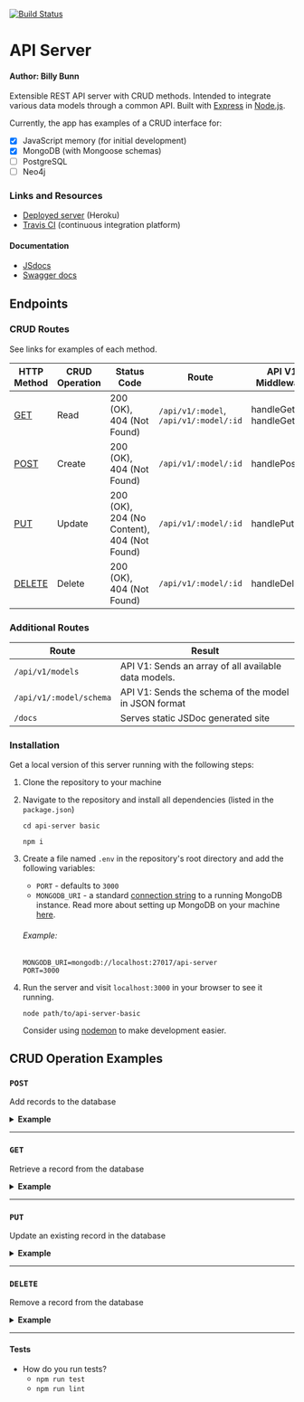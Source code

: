 <!-- LINKS -->

[url]: https://billybunn-401-lab-09.herokuapp.com/
[travis]: https://travis-ci.com/401-advanced-javascript-billybunn/lab-09/builds/106270634
[swagger]: http://xyz.com
[jsdoc]: https://billybunn-401-lab-09.herokuapp.com/docs/

<!-- BADGES -->

[![Build Status](https://travis-ci.com/401-advanced-javascript-billybunn/lab-09.svg?branch=working)](https://travis-ci.com/401-advanced-javascript-billybunn/lab-09)

# API Server

#### Author: Billy Bunn

Extensible REST API server with CRUD methods. Intended to integrate various data models through a common API. Built with [Express](https://expressjs.com/) in [Node.js](https://nodejs.org/en/).

Currently, the app has examples of a CRUD interface for:

- [x] JavaScript memory (for initial development)
- [x] MongoDB (with Mongoose schemas)
- [ ] PostgreSQL
- [ ] Neo4j

### Links and Resources

- [Deployed server][url] (Heroku)
- [Travis CI][travis] (continuous integration platform)

#### Documentation

- [JSdocs][jsdoc]
- [Swagger docs][swagger]

## Endpoints

### CRUD Routes

See links for examples of each method.

| HTTP Method       | CRUD Operation | Status Code                                 | Route                                  | API V1 Middleware          |
| ----------------- | -------------- | ------------------------------------------- | -------------------------------------- | -------------------------- |
| [GET](#GET)       | Read           | 200 (OK), 404 (Not Found)                   | `/api/v1/:model`, `/api/v1/:model/:id` | handleGetAll, handleGetOne |
| [POST](#POST)     | Create         | 200 (OK), 404 (Not Found)                   | `/api/v1/:model/:id`                   | handlePost                 |
| [PUT](#PUT)       | Update         | 200 (OK), 204 (No Content), 404 (Not Found) | `/api/v1/:model/:id`                   | handlePut                  |
| [DELETE](#DELETE) | Delete         | 200 (OK), 404 (Not Found)                   | `/api/v1/:model/:id`                   | handleDelete               |

### Additional Routes

| Route                   | Result                                               |
| ----------------------- | ---------------------------------------------------- |
| `/api/v1/models`        | API V1: Sends an array of all available data models. |
| `/api/v1/:model/schema` | API V1: Sends the schema of the model in JSON format |
| `/docs`                 | Serves static JSDoc generated site                   |

### Installation

Get a local version of this server running with the following steps:

1.  Clone the repository to your machine
2.  Navigate to the repository and install all dependencies (listed in the `package.json`)

    ```
    cd api-server basic

    npm i
    ```

3.  Create a file named `.env` in the repository's root directory and add the following variables:
    - `PORT` - defaults to `3000`
    - `MONGODB_URI` - a standard [connection string](https://docs.mongodb.com/manual/reference/connection-string/) to a running MongoDB instance. Read more about setting up MongoDB on your machine [here](https://docs.mongodb.com/manual/).
    ###### Example:
    ```
    MONGODB_URI=mongodb://localhost:27017/api-server
    PORT=3000
    ```
4.  Run the server and visit `localhost:3000` in your browser to see it running.
    ```
    node path/to/api-server-basic
    ```
    Consider using [nodemon](https://www.npmjs.com/package/nodemon) to make development easier.

## CRUD Operation Examples

### `POST`

Add records to the database

<details>
<summary><strong>Example</strong></summary>
The app comes with some example data models using both JavaScript memory and MongoDB.

Here are a few entries using HTTPie you can paste directly to you terminal to get started. You'll need HTTPie installed and your server up and running with a good mongoose connection.

##### Add a couple teams to MongoDB

```
echo '{
  "name":"River Cats"
}' | http :3000/api/v1/teams

echo '{
  "name":"Mariners"
}' | http :3000/api/v1/teams
```

##### Add some players to each team

```
echo '{
  "name":"Billy",
  "position":"1B",
  "throws":"R",
  "bats":"R",
  "team":"River Cats"
}' | http :3000/api/v1/players

echo '{
  "name":"Travis",
  "position":"3B",
  "throws":"R",
  "bats":"L",
  "team":"River Cats"
}' | http :3000/api/v1/players

echo '{
  "name":"Joe",
  "position":"C",
  "throws":"L",
  "bats":"L",
  "team":"Mariners"
}' | http :3000/api/v1/players
```

<hr/>
</details>

---

### `GET`

Retrieve a record from the database

<details>
<summary><strong>Example</strong></summary>

After populating the database with the [example `POST` requests](#post), make the following `GET` request using HTTPie:

```
http :3000/api/v1/teams
```

It should output something like the following:

```
{
    "count": 2,
    "results": [
        {
            "__v": 0,
            "_id": "5d641ed242090562206ed463",
            "id": "5d641ed242090562206ed463",
            "name": "River Cats",
            "players": [
                {
                    "__v": 0,
                    "_id": "5d641fc442090562206ed465",
                    "bats": "R",
                    "name": "Billy",
                    "position": "1B",
                    "team": "River Cats",
                    "throws": "R"
                },
                {
                    "__v": 0,
                    "_id": "5d641fc442090562206ed466",
                    "bats": "L",
                    "name": "Travis",
                    "position": "3B",
                    "team": "River Cats",
                    "throws": "R"
                }
            ]
        },
        {
            "__v": 0,
            "_id": "5d641edb42090562206ed464",
            "id": "5d641edb42090562206ed464",
            "name": "Mariners",
            "players": [
                {
                    "__v": 0,
                    "_id": "5d641fc742090562206ed467",
                    "bats": "L",
                    "name": "Joe",
                    "position": "C",
                    "team": "Mariners",
                    "throws": "L"
                }
            ]
        }
    ]
}
```

<hr/>
</details>

---

### `PUT`

Update an existing record in the database

<details>
<summary><strong>Example</strong></summary>

After populating the database with the [example `POST` requests](#post), make the following `PUT` request using HTTPie to update a document:

```
echo '{
  "name":"Dude"
}' | http PUT :3000/api/v1/players/<PLAYER_ID>
```

The server will return the updated document. Something like:

```
{
    "__v": 0,
    "_id": "5d641fc442090562206ed465",
    "bats": "R",
    "name": "Dude",
    "position": "1B",
    "team": "River Cats",
    "throws": "R"
}

```

<hr/>
</details>

---

### `DELETE`

Remove a record from the database

<details>
<summary><strong>Example</strong></summary>

After populating the database with the [example `POST` requests](#post), make the following `PUT` request using HTTPie to update a document:

```
echo '{
  "name":"Dude"
}' | http PUT :3000/api/v1/players/<PLAYER_ID>
```

The server will return the updated document. Something like:

```
{
    "__v": 0,
    "_id": "5d641fc442090562206ed465",
    "bats": "R",
    "name": "Dude",
    "position": "1B",
    "team": "River Cats",
    "throws": "R"
}

```

<hr/>
</details>

---

#### Tests

- How do you run tests?
  - `npm run test`
  - `npm run lint`
    <!-- * What assertions were made?
- What assertions need to be / should be made? -->

#### UML

![get](./assets/all.jpg)

##### `GET /api/v1/:model`

![get](./assets/get.jpg)

##### `GET /api/v1/:model/:id`

![get](./assets/get.jpg)

##### `POST /api/v1/:model`

![get](./assets/post.jpg)

##### `DELETE /api/v1/:model/:id`

![get](./assets/delete.jpg)

##### `PUT /api/v1/:model/:id`

![get](./assets/put.jpg)
